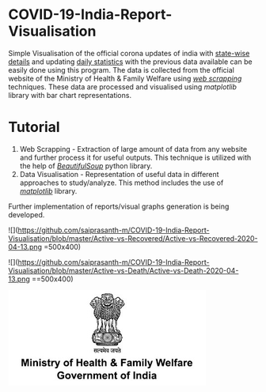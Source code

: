 # COVID-19-India-Report-Visualisation
Simple Visualisation of the official corona updates of india with [state-wise details](https://github.com/saiprasanth-m/COVID-19-India-Report-Visualisation/tree/master/State-wise%20Reports) and updating [daily statistics](https://github.com/saiprasanth-m/COVID-19-India-Report-Visualisation/tree/master/Date-wise%20Reports) with the previous data available can be easily done using this program. The data is collected from the official website of the Ministry of Health & Family Welfare using [*web scrapping*](https://www.webharvy.com/articles/what-is-web-scraping.html) techniques. These data are processed and visualised using *matplotlib* library with bar chart representations.

# Tutorial
1. Web Scrapping - Extraction of large amount of data from any website and further process it for useful outputs. This technique is utilized with the help of [*BeautifulSoup*](https://www.dataquest.io/blog/web-scraping-tutorial-python/) python library.
2. Data Visualisation - Representation of useful data in different approaches to study/analyze. This method includes the use of [*matplotlib*](https://matplotlib.org/tutorials/index.html) library.

Further implementation of reports/visual graphs generation is being developed.

![](https://github.com/saiprasanth-m/COVID-19-India-Report-Visualisation/blob/master/Active-vs-Recovered/Active-vs-Recovered-2020-04-13.png =500x400)

![](https://github.com/saiprasanth-m/COVID-19-India-Report-Visualisation/blob/master/Active-vs-Death/Active-vs-Death-2020-04-13.png ==500x400)

![MoHFW- Official Site](https://github.com/saiprasanth-m/COVID-19-India-Report-Visualisation/blob/master/images/MoHFW.jpg)
